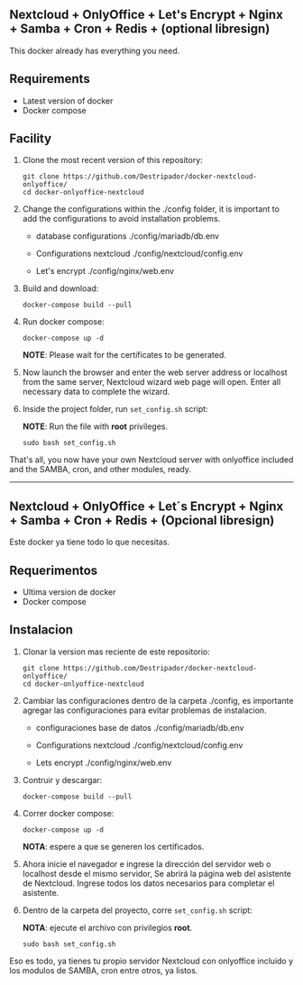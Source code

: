 ## Nextcloud + OnlyOffice + Let's Encrypt + Nginx + Samba + Cron + Redis + (optional libresign)

This docker already has everything you need.

## Requirements

* Latest version of docker
* Docker compose 


## Facility

1. Clone the most recent version of this repository:

    ```
    git clone https://github.com/Destripador/docker-nextcloud-onlyoffice/
    cd docker-onlyoffice-nextcloud
    ```
2. Change the configurations within the ./config folder, it is important to add the configurations to avoid installation problems.
    - database configurations
      ./config/mariadb/db.env

    - Configurations nextcloud
      ./config/nextcloud/config.env

    - Let's encrypt
      ./config/nginx/web.env


4. Build and download:

    ```
    docker-compose build --pull
    ```

5. Run docker compose:

    ```
    docker-compose up -d
    ```

    **NOTE**: Please wait for the certificates to be generated.

6. Now launch the browser and enter the web server address or localhost from the same server, Nextcloud wizard web page will open. Enter all necessary data to complete the wizard. 

7. Inside the project folder, run `set_config.sh` script:

    **NOTE**: Run the file with **root** privileges.

    ```
    sudo bash set_config.sh
    ```
That's all, you now have your own Nextcloud server with onlyoffice included and the SAMBA, cron, and other modules, ready.

[1]: http://dev.onlyoffice.org
[2]: https://github.com/ONLYOFFICE/DocumentServer
[3]: http://stackoverflow.com/questions/tagged/onlyoffice
------------------------------------------------------------------------------------------------------------------------------------------------

## Nextcloud + OnlyOffice + Let´s Encrypt + Nginx + Samba + Cron + Redis + (Opcional libresign)

Este docker ya tiene todo lo que necesitas.

## Requerimentos

* Ultima version de docker
* Docker compose 


## Instalacion

1. Clonar la version mas reciente de este repositorio:

    ```
    git clone https://github.com/Destripador/docker-nextcloud-onlyoffice/
    cd docker-onlyoffice-nextcloud
    ```
2. Cambiar las configuraciones dentro de la carpeta ./config, es importante agregar las configuraciones para evitar problemas de instalacion.
    - configuraciones base de datos
      ./config/mariadb/db.env

    - Configurations nextcloud
      ./config/nextcloud/config.env

    - Lets encrypt
      ./config/nginx/web.env


4. Contruir y descargar:

    ```
    docker-compose build --pull
    ```

5. Correr docker compose:

    ```
    docker-compose up -d
    ```

    **NOTA**: espere a que se generen los certificados.

6. Ahora inicie el navegador e ingrese la dirección del servidor web o localhost desde el mismo servidor, Se abrirá la página web del asistente de Nextcloud. Ingrese todos los datos necesarios para completar el asistente. 

7. Dentro de la carpeta del proyecto, corre `set_config.sh` script:

    **NOTA**: ejecute el archivo con privilegios **root**.

    ```
    sudo bash set_config.sh
    ```
Eso es todo, ya tienes tu propio servidor Nextcloud con onlyoffice incluido y los modulos de SAMBA, cron entre otros, ya listos.

[1]: http://dev.onlyoffice.org
[2]: https://github.com/ONLYOFFICE/DocumentServer
[3]: http://stackoverflow.com/questions/tagged/onlyoffice
